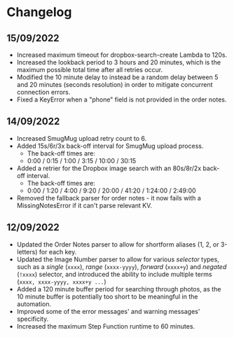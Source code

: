 # Changelog

## 15/09/2022

* Increased maximum timeout for dropbox-search-create Lambda to 120s.
* Increased the lookback period to 3 hours and 20 minutes, which is the maximum possible total time after all retries occur.
* Modified the 10 minute delay to instead be a random delay between 5 and 20 minutes (seconds resolution) in order to mitigate concurrent connection errors.
* Fixed a KeyError when a "phone" field is not provided in the order notes.

## 14/09/2022

* Increased SmugMug upload retry count to 6.
* Added 15s/6r/3x back-off interval for SmugMug upload process.
  * The back-off times are:
  * 0:00 / 0:15 / 1:00 / 3:15 / 10:00 / 30:15
* Added a retrier for the Dropbox image search with an 80s/8r/2x back-off interval.
  * The back-off times are:
  * 0:00 / 1:20 / 4:00 / 9:20 / 20:00 / 41:20 / 1:24:00 / 2:49:00
* Removed the fallback parser for order notes - it now fails with a MissingNotesError if it can't parse relevant KV.


## 12/09/2022

* Updated the Order Notes parser to allow for shortform aliases (1, 2, or 3-letters) for each key.
* Updated the Image Number parser to allow for various *selector* types, such as a *single* (`xxxx`), *range* (`xxxx-yyyy`), *forward* (`xxxx+y`) and *negated* (`!xxxx`) selector, and introduced the ability to include multiple terms (`xxxx, xxxx-yyyy, xxxx+y ...`)
* Added a 120 minute buffer period for searching through photos, as the 10 minute buffer is potentially too short to be meaningful in the automation.
* Improved some of the error messages' and warning messages' specificity.
* Increased the maximum Step Function runtime to 60 minutes.
